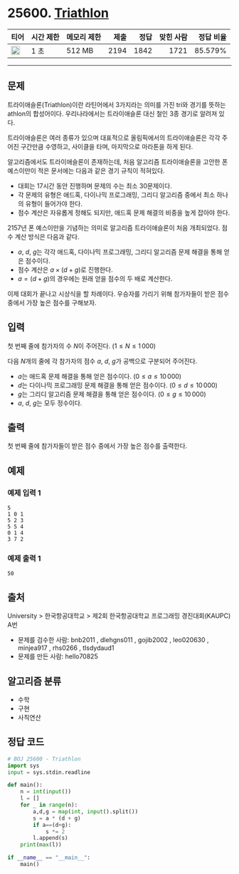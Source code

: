 # 25600. [Triathlon](https://www.acmicpc.net/problem/25600)

| 티어 | 시간 제한 | 메모리 제한 | 제출 | 정답 | 맞힌 사람 | 정답 비율 |
|---|---|---|---:|---:|---:|---:|
| <img src="https://static.solved.ac/tier_small/2.svg" width="20px" /> | 1 초 | 512 MB | 2194 | 1842 | 1721 | 85.579% |

---

## 문제

트라이애슬론(Triathlon)이란 라틴어에서 $3$가지라는 의미를 가진 tri와 경기를 뜻하는 athlon의 합성어이다. 우리나라에서는 트라이애슬론 대신 철인 3종 경기로 알려져 있다.

트라이애슬론은 여러 종류가 있으며 대표적으로 올림픽에서의 트라이애슬론은 각각 주어진 구간만큼 수영하고, 사이클을 타며, 마지막으로 마라톤을 하게 된다.

알고리즘에서도 트라이애슬론이 존재하는데, 처음 알고리즘 트라이애슬론을 고안한 폰 예스이만이 적은 문서에는 다음과 같은 경기 규칙이 적혀있다.

- 대회는 17시간 동안 진행하며 문제의 수는 최소 30문제이다.
- 각 문제의 유형은 애드혹, 다이나믹 프로그래밍, 그리디 알고리즘 중에서 최소 하나의 유형이 들어가야 한다.
- 점수 계산은 자유롭게 정해도 되지만, 애드혹 문제 해결의 비중을 높게 잡아야 한다.

2157년 폰 예스이만을 기념하는 의미로 알고리즘 트라이애슬론이 처음 개최되었다. 점수 계산 방식은 다음과 같다.

- $a$, $d$, $g$는 각각 애드혹, 다이나믹 프로그래밍, 그리디 알고리즘 문제 해결을 통해 얻은 점수이다.
- 점수 계산은 $a \times (d + g)$로 진행한다.
- $a = (d+g)$의 경우에는 원래 얻을 점수의 두 배로 계산한다.

이제 대회가 끝나고 시상식을 할 차례이다. 우승자를 가리기 위해 참가자들이 받은 점수 중에서 가장 높은 점수를 구해보자.

## 입력

첫 번째 줄에 참가자의 수 $N$이 주어진다. ($1 \le N \le 1\,000$)

다음 $N$개의 줄에 각 참가자의 점수 $a$, $d$, $g$가 공백으로 구분되어 주어진다.

- $a$는 애드혹 문제 해결을 통해 얻은 점수이다. ($0 \le a \le 10\,000$)
- $d$는 다이나믹 프로그래밍 문제 해결을 통해 얻은 점수이다. ($0 \le d \le 10\,000$)
- $g$는 그리디 알고리즘 문제 해결을 통해 얻은 점수이다. ($0 \le g \le 10\,000$)
- $a$, $d$, $g$는 모두 정수이다.

## 출력

첫 번째 줄에 참가자들이 받은 점수 중에서 가장 높은 점수를 출력한다.

## 예제

### 예제 입력 1

```
5
1 0 1
5 2 3
5 5 4
0 1 4
3 7 2
```

### 예제 출력 1

```
50
```

## 출처

University
\> 
한국항공대학교
\> 
제2회 한국항공대학교 프로그래밍 경진대회(KAUPC)
A번

- 문제를 검수한 사람: bnb2011 , dlehgns011 , gojib2002 , leo020630 , minjea917 , rhs0266 , tlsdydaud1
- 문제를 만든 사람: hello70825

## 알고리즘 분류

- 수학
- 구현
- 사칙연산

## 정답 코드

```python
# BOJ 25600 - Triathlon
import sys
input = sys.stdin.readline

def main():
    n = int(input())
    l = []
    for _ in range(n):
        a,d,g = map(int, input().split())
        s = a * (d + g)
        if a==(d+g):
            s *= 2
        l.append(s)
    print(max(l))

if __name__ == "__main__":
    main()

```
